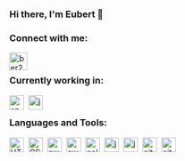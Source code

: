 ### Hi there, I'm Eubert 👋

### Connect with me:
[<img align="left" alt="ber2go" width="32px" src="https://cdn.jsdelivr.net/gh/devicons/devicon/icons/linkedin/linkedin-original.svg" />][linkedin]

<br />

### Currently working in:
<img align="left" alt="azure" height="26px" src="https://cdn.jsdelivr.net/gh/devicons/devicon/icons/azure/azure-original.svg" style="padding-right:5px;" />
<img align="left" alt="java" height="26px" style="padding-right:5px;" src="https://cdn.jsdelivr.net/gh/devicons/devicon/icons/java/java-original.svg" />

<br />

### Languages and Tools:
<img align="left" alt="HTML5" height="26px" src="https://cdn.jsdelivr.net/gh/devicons/devicon/icons/html5/html5-original.svg" style="padding-right:5px;" />
<img align="left" alt="CSS3" height="26px" src="https://cdn.jsdelivr.net/gh/devicons/devicon/icons/css3/css3-original.svg" style="padding-right:5px;" />
<img align="left" alt="aws" height="26px" style="padding-right:5px;" src="https://cdn.jsdelivr.net/gh/devicons/devicon/icons/amazonwebservices/amazonwebservices-original.svg" />
<img align="left" alt="aws" height="26px" style="padding-right:5px;" src="https://cdn.jsdelivr.net/gh/devicons/devicon/icons/csharp/csharp-original.svg" />
<img align="left" alt="golang" height="26px" src="https://cdn.jsdelivr.net/gh/devicons/devicon/icons/go/go-original-wordmark.svg" style="padding-right:5px;" />
<img align="left" alt="javascript" height="26px" src="https://cdn.jsdelivr.net/gh/devicons/devicon/icons/javascript/javascript-original.svg" style="padding-right:5px;" />
<img align="left" alt="java" height="26px" style="padding-right:5px;" src="https://cdn.jsdelivr.net/gh/devicons/devicon/icons/ruby/ruby-original.svg" />
<img align="left" alt="git" height="26px" src="https://cdn.jsdelivr.net/gh/devicons/devicon/icons/git/git-original.svg" style="padding-right:5px;" />
<img align="left" alt="github" height="26px" src="https://user-images.githubusercontent.com/3369400/139447912-e0f43f33-6d9f-45f8-be46-2df5bbc91289.png" style="padding-right:5px;" />


[linkedin]: https://www.linkedin.com/in/eubertgo
<!--
**ber2go/ber2go** is a ✨ _special_ ✨ repository because its `README.md` (this file) appears on your GitHub profile.

Here are some ideas to get you started:

- 🔭 I’m currently working on ...
- 🌱 I’m currently learning ...
- 👯 I’m looking to collaborate on ...
- 🤔 I’m looking for help with ...
- 💬 Ask me about ...
- 📫 How to reach me: ...
- 😄 Pronouns: ...
- ⚡ Fun fact: ...
-->
